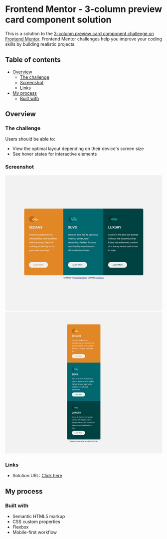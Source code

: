 # Frontend Mentor - 3-column preview card component solution

This is a solution to the [3-column preview card component challenge on Frontend Mentor](https://www.frontendmentor.io/challenges/3column-preview-card-component-pH92eAR2-). Frontend Mentor challenges help you improve your coding skills by building realistic projects. 

## Table of contents

- [Overview](#overview)
  - [The challenge](#the-challenge)
  - [Screenshot](#screenshot)
  - [Links](#links)
- [My process](#my-process)
  - [Built with](#built-with)


## Overview

### The challenge

Users should be able to:

- View the optimal layout depending on their device's screen size
- See hover states for interactive elements

### Screenshot

![](./screenshots/desktop-design.png)
![](./screenshots/mobile-design.png)

### Links

- Solution URL: [Click here](https://erwinruiz.github.io/3-column-preview-card-component/)

## My process

### Built with

- Semantic HTML5 markup
- CSS custom properties
- Flexbox
- Mobile-first workflow

